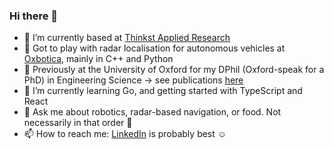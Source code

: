 ### Hi there 👋
- 🔭 I’m currently based at [Thinkst Applied Research](https://thinkst.com/)
- 🤖 Got to play with radar localisation for autonomous vehicles at [Oxbotica](https://www.oxbotica.com/), mainly in C++ and Python
- 🤖 Previously at the University of Oxford for my DPhil (Oxford-speak for a PhD) in Engineering Science -> see publications [here](https://scholar.google.co.uk/citations?user=z3VqGqAAAAAJ&hl=en)
- 🌱 I’m currently learning Go, and getting started with TypeScript and React
- 💬 Ask me about robotics, radar-based navigation, or food. Not necessarily in that order 🍝
- 📫 How to reach me: [LinkedIn](https://www.linkedin.com/in/robertoaldera/) is probably best ☺️

<!--
Defaults:
- 🔭 I’m currently working on ...
- 🌱 I’m currently learning ...
- 👯 I’m looking to collaborate on ...
- 🤔 I’m looking for help with ...
- 💬 Ask me about ...
- 📫 How to reach me: ...
- 😄 Pronouns: ...
- ⚡ Fun fact: ...
-->
